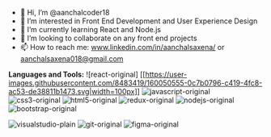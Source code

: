 - 👋 Hi, I’m @aanchalcoder18
- 👀 I’m interested in Front End Development and User Experience Design
- 🌱 I’m currently learning React and Node.js
- 💞️ I’m looking to collaborate on any front end projects
- 📫 How to reach me: www.linkedin.com/in/aanchalsaxena/ or aanchalsaxena018@gmail.com 

**Languages and Tools:**
![react-original] [[https://user-images.githubusercontent.com/8483419/160050555-0c7b0796-c419-4fc8-ac53-de38811b1473.svg|width=100px]]
![javascript-original](https://user-images.githubusercontent.com/8483419/160050603-34244211-a822-4d88-a299-1a43441b6845.svg)
![css3-original](https://user-images.githubusercontent.com/8483419/160050656-7be712bd-a937-4cb9-869a-2babf56a942f.svg)
![html5-original](https://user-images.githubusercontent.com/8483419/160050723-1983e1ea-2236-45fc-a2f1-56a89daaf1d9.svg)
![redux-original](https://user-images.githubusercontent.com/8483419/160050772-92998a17-f3fd-46bb-b018-cd518ee7ed27.svg)
![nodejs-original](https://user-images.githubusercontent.com/8483419/160050809-edae8547-2a1f-4088-b2fe-2e493a1a9170.svg)
![bootstrap-original](https://user-images.githubusercontent.com/8483419/160050893-160a3136-0eac-40d0-bd6c-4df182f13602.svg)


![visualstudio-plain](https://user-images.githubusercontent.com/8483419/160051007-0d1751ab-2c1b-472f-bbba-a6313dc79976.svg)
![git-original](https://user-images.githubusercontent.com/8483419/160051010-3063fa0d-893e-46b2-8be9-b2e85d813a85.svg)
![figma-original](https://user-images.githubusercontent.com/8483419/160051016-2ff54e9b-5137-4a2e-b600-050b27b76d3a.svg)
